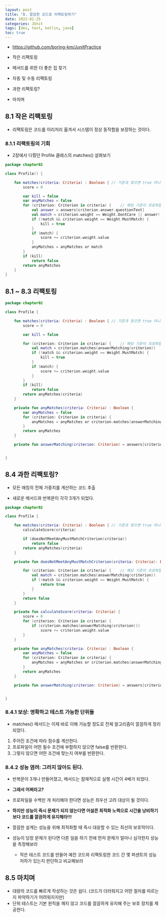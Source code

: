 ```yaml
---
layout: post
title: "8. 깔끔한 코드로 리팩토링하기"
date: 2022-01-25
categories: JUnit
tags: [dev, test, kotlin, java]
toc: true
---
```


- https://github.com/boring-km/JunitPractice

- 작은 리팩토링
- 메서드를 위한 더 좋은 집 찾기
- 자동 및 수동 리팩토링
- 과한 리팩토링?
- 마치며



## 8.1 작은 리팩토링

- 리팩토링은 코드를 이리저리 옮겨서 시스템이 정상 동작함을 보장하는 것이다.



### 8.1.1 리팩토링의 기회

- 2장에서 다뤘던 Profile 클래스의 matches() 살펴보기

```kotlin
package chapter02

class Profile() {

    fun matches(criteria: Criteria) : Boolean { // 기준과 맞으면 true 아니면 false
        score = 0

        var kill = false
        var anyMatches = false
        for (criterion: Criterion in criteria) {    // 해당 기준이 프로파일에 있는 답변과 맞는지 확인
            val answer = answers[criterion.answer.questionText]
            val match = criterion.weight == Weight.DontCare || answer!!.match(criterion.answer)
            if (!match && criterion.weight == Weight.MustMatch) {
                kill = true
            }
            if (match) {
                score += criterion.weight.value
            }
            anyMatches = anyMatches or match
        }
        if (kill)
            return false
        return anyMatches
    }
}

```



## 8.1 ~ 8.3 리팩토링

```kotlin
package chapter02

class Profile {

    fun matches(criteria: Criteria) : Boolean { // 기준과 맞으면 true 아니면 false
        score = 0

        var kill = false

        for (criterion: Criterion in criteria) {    // 해당 기준이 프로파일에 있는 답변과 맞는지 확인
            val match = criterion.matches(answerMatching(criterion))
            if (!match && criterion.weight == Weight.MustMatch) {
                kill = true
            }
            if (match) {
                score += criterion.weight.value
            }
        }
        if (kill)
            return false
        return anyMatches(criteria)
    }

    private fun anyMatches(criteria: Criteria) : Boolean {
        var anyMatches = false
        for (criterion: Criterion in criteria) {
            anyMatches = anyMatches or criterion.matches(answerMatching(criterion))
        }
        return anyMatches
    }

    private fun answerMatching(criterion: Criterion) = answers[criterion.answer.questionText]


}
```



## 8.4 과한 리팩토링?

- 모든 매칭의 전체 가중치를 계산하는 코드 추출

- 새로운 메서드와 반복문이 각각 3개가 되었다.

```kotlin
package chapter02

class Profile {

    fun matches(criteria: Criteria) : Boolean { // 기준과 맞으면 true 아니면 false
        calculateScore(criteria)

        if (doesNotMeetAnyMustMatchCriterion(criteria))
            return false
        return anyMatches(criteria)
    }

    private fun doesNotMeetAnyMustMatchCriterion(criteria: Criteria): Boolean {

        for (criterion: Criterion in criteria) {    // 해당 기준이 프로파일에 있는 답변과 맞는지 확인
            val match = criterion.matches(answerMatching(criterion))
            if (!match && criterion.weight == Weight.MustMatch) {
                return true
            }
        }
        return false
    }

    private fun calculateScore(criteria: Criteria) {
        score = 0
        for (criterion: Criterion in criteria) {
            if (criterion.matches(answerMatching(criterion)))
                score += criterion.weight.value
        }
    }

    private fun anyMatches(criteria: Criteria) : Boolean {
        var anyMatches = false
        for (criterion: Criterion in criteria) {
            anyMatches = anyMatches or criterion.matches(answerMatching(criterion))
        }
        return anyMatches
    }

    private fun answerMatching(criterion: Criterion) = answers[criterion.answer.questionText]


}

```



### 8.4.1 보상: 명확하고 테스트 가능한 단위들

- matches() 메서드는 이제 바로 이해 가능할 정도로 전체 알고리즘이 깔끔하게 정리되었다.

1. 주어진 조건에 따라 점수를 계산한다.
2. 프로파일이 어떤 필수 조건에 부합하지 않으면 false를 반환한다.
3. 그렇지 않으면 어떤 조건에 맞는지 여부를 반환한다.



### 8.4.2 성능 염려: 그러지 않아도 된다.

- 반복문이 3개나 만들어졌고, 메서드는 잠재적으로 실행 시간이 4배가 되었다.
- **그래서 어쩌라고?**
- 프로파일을 수백만 개 처리해야 한다면 성능은 최우선 고려 대상이 될 것이다.
- **하지만 성능이 즉시 문제가 되지 않는다면 어설픈 최적화 노력으로 시간을 낭비하기보다 코드를 깔끔하게 유지해라!!!**
- 깔끔한 설계는 성능을 위해 최적화할 때 즉시 대응할 수 있는 최선의 보호막이다.

- 성능이 당장 문제가 된다면 다른 일을 하기 전에 먼저 문제가 얼마나 심각한지 성능을 측정해보라
  - 작은 테스트 코드를 만들어 예전 코드와 리팩토링한 코드 간 몇 퍼센트의 성능 저하가 있는지 판단하고 비교해보라



## 8.5 마치며

- 대량의 코드를 빠르게 작성하는 것은 쉽다. (코드가 더러워지고 어떤 절차를 따르는지 파악하기가 어려워지지만)
- 단위 테스트는 기본 원칙을 깨지 않고 코드를 깔끔하게 유지해 주는 보호 장치를 제공한다.

